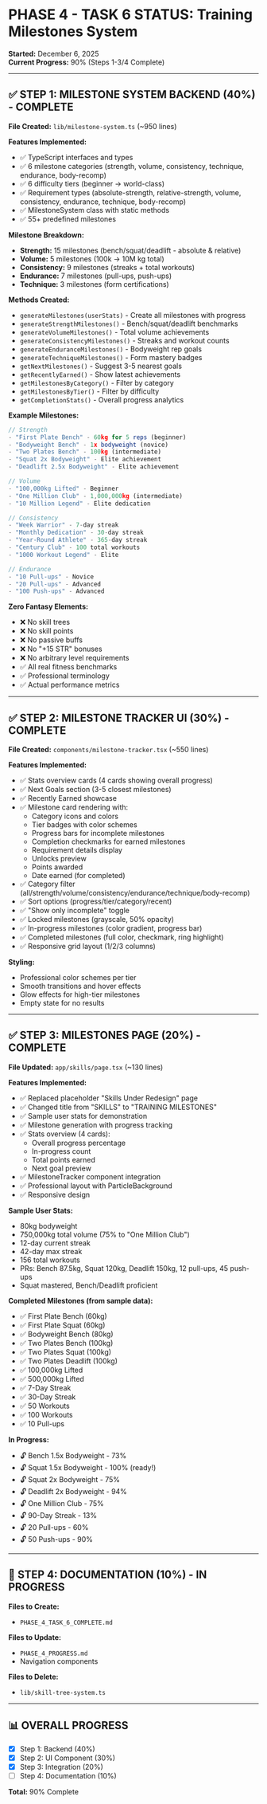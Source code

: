 # PHASE 4 - TASK 6 STATUS: Training Milestones System

**Started:** December 6, 2025  
**Current Progress:** 90% (Steps 1-3/4 Complete)

---

## ✅ STEP 1: MILESTONE SYSTEM BACKEND (40%) - COMPLETE

**File Created:** `lib/milestone-system.ts` (~950 lines)

**Features Implemented:**
- ✅ TypeScript interfaces and types
- ✅ 6 milestone categories (strength, volume, consistency, technique, endurance, body-recomp)
- ✅ 6 difficulty tiers (beginner → world-class)
- ✅ Requirement types (absolute-strength, relative-strength, volume, consistency, endurance, technique, body-recomp)
- ✅ MilestoneSystem class with static methods
- ✅ 55+ predefined milestones

**Milestone Breakdown:**
- **Strength:** 15 milestones (bench/squat/deadlift - absolute & relative)
- **Volume:** 5 milestones (100k → 10M kg total)
- **Consistency:** 9 milestones (streaks + total workouts)
- **Endurance:** 7 milestones (pull-ups, push-ups)
- **Technique:** 3 milestones (form certifications)

**Methods Created:**
- `generateMilestones(userStats)` - Create all milestones with progress
- `generateStrengthMilestones()` - Bench/squat/deadlift benchmarks
- `generateVolumeMilestones()` - Total volume achievements
- `generateConsistencyMilestones()` - Streaks and workout counts
- `generateEnduranceMilestones()` - Bodyweight rep goals
- `generateTechniqueMilestones()` - Form mastery badges
- `getNextMilestones()` - Suggest 3-5 nearest goals
- `getRecentlyEarned()` - Show latest achievements
- `getMilestonesByCategory()` - Filter by category
- `getMilestonesByTier()` - Filter by difficulty
- `getCompletionStats()` - Overall progress analytics

**Example Milestones:**
```typescript
// Strength
- "First Plate Bench" - 60kg for 5 reps (beginner)
- "Bodyweight Bench" - 1x bodyweight (novice)
- "Two Plates Bench" - 100kg (intermediate)
- "Squat 2x Bodyweight" - Elite achievement
- "Deadlift 2.5x Bodyweight" - Elite achievement

// Volume
- "100,000kg Lifted" - Beginner
- "One Million Club" - 1,000,000kg (intermediate)
- "10 Million Legend" - Elite dedication

// Consistency
- "Week Warrior" - 7-day streak
- "Monthly Dedication" - 30-day streak
- "Year-Round Athlete" - 365-day streak
- "Century Club" - 100 total workouts
- "1000 Workout Legend" - Elite

// Endurance
- "10 Pull-ups" - Novice
- "20 Pull-ups" - Advanced
- "100 Push-ups" - Advanced
```

**Zero Fantasy Elements:**
- ❌ No skill trees
- ❌ No skill points
- ❌ No passive buffs
- ❌ No "+15 STR" bonuses
- ❌ No arbitrary level requirements
- ✅ All real fitness benchmarks
- ✅ Professional terminology
- ✅ Actual performance metrics

---

## ✅ STEP 2: MILESTONE TRACKER UI (30%) - COMPLETE

**File Created:** `components/milestone-tracker.tsx` (~550 lines)

**Features Implemented:**
- ✅ Stats overview cards (4 cards showing overall progress)
- ✅ Next Goals section (3-5 closest milestones)
- ✅ Recently Earned showcase
- ✅ Milestone card rendering with:
  - Category icons and colors
  - Tier badges with color schemes
  - Progress bars for incomplete milestones
  - Completion checkmarks for earned milestones
  - Requirement details display
  - Unlocks preview
  - Points awarded
  - Date earned (for completed)
- ✅ Category filter (all/strength/volume/consistency/endurance/technique/body-recomp)
- ✅ Sort options (progress/tier/category/recent)
- ✅ "Show only incomplete" toggle
- ✅ Locked milestones (grayscale, 50% opacity)
- ✅ In-progress milestones (color gradient, progress bar)
- ✅ Completed milestones (full color, checkmark, ring highlight)
- ✅ Responsive grid layout (1/2/3 columns)

**Styling:**
- Professional color schemes per tier
- Smooth transitions and hover effects
- Glow effects for high-tier milestones
- Empty state for no results

---

## ✅ STEP 3: MILESTONES PAGE (20%) - COMPLETE

**File Updated:** `app/skills/page.tsx` (~130 lines)

**Features Implemented:**
- ✅ Replaced placeholder "Skills Under Redesign" page
- ✅ Changed title from "SKILLS" to "TRAINING MILESTONES"
- ✅ Sample user stats for demonstration
- ✅ Milestone generation with progress tracking
- ✅ Stats overview (4 cards):
  - Overall progress percentage
  - In-progress count
  - Total points earned
  - Next goal preview
- ✅ MilestoneTracker component integration
- ✅ Professional layout with ParticleBackground
- ✅ Responsive design

**Sample User Stats:**
- 80kg bodyweight
- 750,000kg total volume (75% to "One Million Club")
- 12-day current streak
- 42-day max streak
- 156 total workouts
- PRs: Bench 87.5kg, Squat 120kg, Deadlift 150kg, 12 pull-ups, 45 push-ups
- Squat mastered, Bench/Deadlift proficient

**Completed Milestones (from sample data):**
- ✅ First Plate Bench (60kg)
- ✅ First Plate Squat (60kg)
- ✅ Bodyweight Bench (80kg)
- ✅ Two Plates Bench (100kg)
- ✅ Two Plates Squat (100kg)
- ✅ Two Plates Deadlift (100kg)
- ✅ 100,000kg Lifted
- ✅ 500,000kg Lifted
- ✅ 7-Day Streak
- ✅ 30-Day Streak
- ✅ 50 Workouts
- ✅ 100 Workouts
- ✅ 10 Pull-ups

**In Progress:**
- 🔓 Bench 1.5x Bodyweight - 73%
- 🔓 Squat 1.5x Bodyweight - 100% (ready!)
- 🔓 Squat 2x Bodyweight - 75%
- 🔓 Deadlift 2x Bodyweight - 94%
- 🔓 One Million Club - 75%
- 🔓 90-Day Streak - 13%
- 🔓 20 Pull-ups - 60%
- 🔓 50 Push-ups - 90%

---

## 🔄 STEP 4: DOCUMENTATION (10%) - IN PROGRESS

**Files to Create:**
- `PHASE_4_TASK_6_COMPLETE.md`

**Files to Update:**
- `PHASE_4_PROGRESS.md`
- Navigation components

**Files to Delete:**
- `lib/skill-tree-system.ts`

---

## 📊 OVERALL PROGRESS

- [x] Step 1: Backend (40%)
- [x] Step 2: UI Component (30%)
- [x] Step 3: Integration (20%)
- [ ] Step 4: Documentation (10%)

**Total:** 90% Complete
